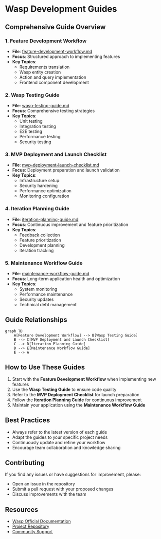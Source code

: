 # Wasp Development Guides

## Comprehensive Guide Overview

### 1. Feature Development Workflow
- **File**: [feature-development-workflow.md](feature-development-workflow.md)
- **Focus**: Structured approach to implementing features
- **Key Topics**:
  * Requirements translation
  * Wasp entity creation
  * Action and query implementation
  * Frontend component development

### 2. Wasp Testing Guide
- **File**: [wasp-testing-guide.md](wasp-testing-guide.md)
- **Focus**: Comprehensive testing strategies
- **Key Topics**:
  * Unit testing
  * Integration testing
  * E2E testing
  * Performance testing
  * Security testing

### 3. MVP Deployment and Launch Checklist
- **File**: [mvp-deployment-launch-checklist.md](mvp-deployment-launch-checklist.md)
- **Focus**: Deployment preparation and launch validation
- **Key Topics**:
  * Infrastructure setup
  * Security hardening
  * Performance optimization
  * Monitoring configuration

### 4. Iteration Planning Guide
- **File**: [iteration-planning-guide.md](iteration-planning-guide.md)
- **Focus**: Continuous improvement and feature prioritization
- **Key Topics**:
  * Feedback collection
  * Feature prioritization
  * Development planning
  * Iteration tracking

### 5. Maintenance Workflow Guide
- **File**: [maintenance-workflow-guide.md](maintenance-workflow-guide.md)
- **Focus**: Long-term application health and optimization
- **Key Topics**:
  * System monitoring
  * Performance maintenance
  * Security updates
  * Technical debt management

## Guide Relationships

```mermaid
graph TD
    A[Feature Development Workflow] --> B[Wasp Testing Guide]
    B --> C[MVP Deployment and Launch Checklist]
    C --> D[Iteration Planning Guide]
    D --> E[Maintenance Workflow Guide]
    E --> A
```

## How to Use These Guides

1. Start with the **Feature Development Workflow** when implementing new features
2. Use the **Wasp Testing Guide** to ensure code quality
3. Refer to the **MVP Deployment Checklist** for launch preparation
4. Follow the **Iteration Planning Guide** for continuous improvement
5. Maintain your application using the **Maintenance Workflow Guide**

## Best Practices

- Always refer to the latest version of each guide
- Adapt the guides to your specific project needs
- Continuously update and refine your workflow
- Encourage team collaboration and knowledge sharing

## Contributing

If you find any issues or have suggestions for improvement, please:
- Open an issue in the repository
- Submit a pull request with your proposed changes
- Discuss improvements with the team

## Resources

- [Wasp Official Documentation](https://wasp-lang.dev/docs)
- [Project Repository](https://github.com/your-org/your-project)
- [Community Support](https://wasp-lang.dev/community)
